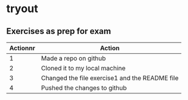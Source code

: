 # tryout
## Exercises as prep for exam

Actionnr|Action
-|-|
1|Made a repo on github
2|Cloned it to my local machine
3|Changed the file exercise1 and the README file
4|Pushed the changes to github
